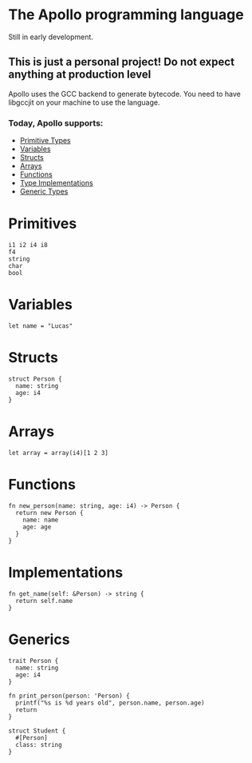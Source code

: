 # The Apollo programming language
Still in early development.
## This is just a personal project! Do not expect anything at production level

Apollo uses the GCC backend to generate bytecode. You need to have libgccjit on your machine to use the language.

### Today, Apollo supports:
- [Primitive Types](#primitives)
- [Variables](#variables)
- [Structs](#structs)
- [Arrays](#arrays)
- [Functions](#functions)
- [Type Implementations](#implementations)
- [Generic Types](#generics)

# Primitives
```
i1 i2 i4 i8
f4
string
char
bool
```

# Variables
```
let name = "Lucas"
```

# Structs
```
struct Person {
  name: string
  age: i4
}
```

# Arrays
```
let array = array(i4)[1 2 3]
```

# Functions
```
fn new_person(name: string, age: i4) -> Person {
  return new Person {
    name: name
    age: age
  }
}
```

# Implementations
```
fn get_name(self: &Person) -> string {
  return self.name
}
```

# Generics
```
trait Person {
  name: string
  age: i4
}

fn print_person(person: 'Person) {
  printf("%s is %d years old", person.name, person.age)
  return
}

struct Student {
  #[Person]
  class: string
}
```
